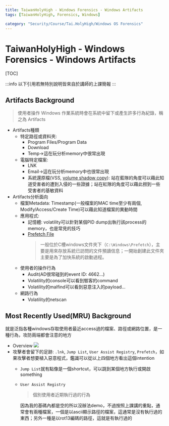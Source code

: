 ```yaml
---
title: TaiwanHolyHigh - Windows Forensics - Windows Artifacts
tags: [TaiwanHolyHigh, Forensics, Windows]

category: "Security/Course/Tai.HolyHigh/Windows OS Forensics"
---
```


# TaiwanHolyHigh - Windows Forensics - Windows Artifacts
[TOC]

:::info
以下引用若無特別說明皆來自於講師的上課簡報
:::

## Artifacts Background
> 使用者操作 Windows 作業系統時會在系統中留下或產生許多行為紀錄，稱之為 Artifacts

* Artifacts種類
    * 特定路徑或資料夾: 
        * Program Files/Program Data
        * Download
        * Temp$\to$這在玩分析memory中很常出現
    * 電腦特定檔案:
        * LNK
        * Email$\to$這在玩分析memory中也很常出現
        * 系統還原檔(VSS, [volume shadow copy](https://learn.microsoft.com/zh-tw/windows-server/storage/file-server/volume-shadow-copy-service)): 站在藍隊的角度可以藉此知道受害者的遭到入侵的一些證據；站在紅隊的角度可以藉此撈到一些受害者的基敏資料
* Artifacts分析面向
    * 檔案Metadata: Timestamp(一般檔案的MAC time至少有兩個, Modify/Access/Create Time)可以藉此知道檔案的異動時間
    * 應用程式: 
        * 記憶體: volatility可以針對某個PID dump出執行該process的memory，也是常見的技巧
        * [Prefetch File](https://read01.com/zh-tw/6nOOGaj.html)
            > 一般位於C槽windows文件夾下（`C:\Windows\Prefetch`），主要是用來存放系統已訪問的文件預讀信息；一開始創建此文件夾主要是為了加快系統的啟動過程。
    * 使用者的操作行為
        * Audit(AD很常碰到的event ID: 4662...)
        * Volatility的console可以看到駭客的command
        * Volatility的malfind可以看到惡意注入的payload...
    * 網路行為
        * Volatility的netscan

## Most Recently Used(MRU) Background
就是泛指各種windows存取使用者最近access過的檔案、路徑或網路位置，是一種行為，攻防兩端都會注意的地方
* Overview
    ![](https://hackmd.io/_uploads/rk1zs9mfT.png)
* 攻擊者會留下的足跡: `.lnk`, `Jump List`, `User Assist Registry`, `Prefetch`，如果攻擊者想要植入惡意程式，鑑識可以從以上四個地方看出這個intention
    * `Jump List`就有點像是一個shortcut，可以跳到某個地方執行或開啟something
    * `User Assist Registry`
        > 個別使用者近期執行過的行為
        
        因為我的基碼內都是空的所以沒辦法demo，不過按照上課講的重點，通常會有兩種檔案，一個是以ascii顯示路徑的檔案，這通常是沒有執行過的東西；另外一種是以rot13編碼的路徑，這就是有執行過的